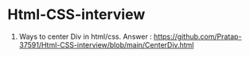 # Html-CSS-interview

1) Ways to center Div in html/css.
Answer : https://github.com/Pratap-37591/Html-CSS-interview/blob/main/CenterDiv.html
 
